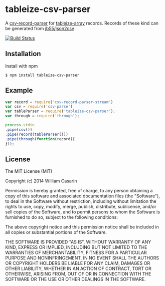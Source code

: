 
# tableize-csv-parser

  A [csv-record-parser](https://github.com/jb55/csv-record-parser) for
  [tableize-array](https://github.com/jb55/tableize-array) records. Records of
  these kind can be generated from [jb55/json2csv](https://github.com/jb55/json2csv)

  [![Build Status](https://travis-ci.org/jb55/tableize-csv-parser.svg)](https://travis-ci.org/jb55/tableize-csv-parser)

## Installation

  Install with npm

    $ npm install tableize-csv-parser

## Example

```js
var record = require('csv-record-parser-stream')
var csv = require('csv-parse')
var tableParser = require('tableize-csv-parser');
var through = require('through');

process.stdin
.pipe(csv())
.pipe(record(tableParser()))
.pipe(through(function(record){
}));
```

## License

  The MIT License (MIT)

  Copyright (c) 2014 William Casarin

  Permission is hereby granted, free of charge, to any person obtaining a copy
  of this software and associated documentation files (the "Software"), to deal
  in the Software without restriction, including without limitation the rights
  to use, copy, modify, merge, publish, distribute, sublicense, and/or sell
  copies of the Software, and to permit persons to whom the Software is
  furnished to do so, subject to the following conditions:

  The above copyright notice and this permission notice shall be included in
  all copies or substantial portions of the Software.

  THE SOFTWARE IS PROVIDED "AS IS", WITHOUT WARRANTY OF ANY KIND, EXPRESS OR
  IMPLIED, INCLUDING BUT NOT LIMITED TO THE WARRANTIES OF MERCHANTABILITY,
  FITNESS FOR A PARTICULAR PURPOSE AND NONINFRINGEMENT. IN NO EVENT SHALL THE
  AUTHORS OR COPYRIGHT HOLDERS BE LIABLE FOR ANY CLAIM, DAMAGES OR OTHER
  LIABILITY, WHETHER IN AN ACTION OF CONTRACT, TORT OR OTHERWISE, ARISING FROM,
  OUT OF OR IN CONNECTION WITH THE SOFTWARE OR THE USE OR OTHER DEALINGS IN
  THE SOFTWARE.
